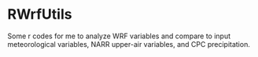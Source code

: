 # RWrfUtils
Some r codes for me to analyze WRF variables and compare to input meteorological variables, NARR upper-air variables, and CPC precipitation.
